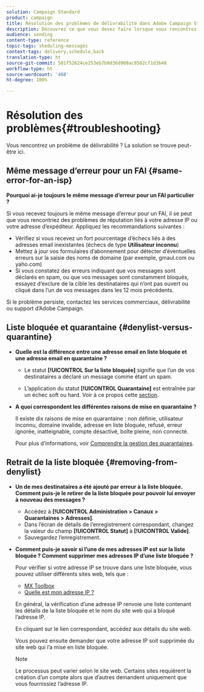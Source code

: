 ```yaml
---
solution: Campaign Standard
product: campaign
title: Résolution des problèmes de délivrabilité dans Adobe Campaign Standard
description: Découvrez ce que vous devez faire lorsque vous rencontrez des problèmes de délivrabilité avec Adobe Campaign Standard.
audience: sending
content-type: reference
topic-tags: sheduling-messages
context-tags: delivery,schedule,back
translation-type: ht
source-git-commit: 501f52624ce253eb7b0d36d908ac8502cf1d3b48
workflow-type: ht
source-wordcount: '468'
ht-degree: 100%

---
```



# Résolution des problèmes{#troubleshooting}

Vous rencontrez un problème de délivrabilité ? La solution se trouve peut-être ici.

## Même message d’erreur pour un FAI {#same-error-for-an-isp}

**Pourquoi ai-je toujours le même message d’erreur pour un FAI particulier ?**

Si vous recevez toujours le même message d’erreur pour un FAI, il se peut que vous rencontriez des problèmes de réputation liés à votre adresse IP ou votre adresse d’expéditeur. Appliquez les recommandations suivantes :
* Vérifiez si vous recevez un fort pourcentage d’échecs liés à des adresses email inexistantes (échecs de type **Utilisateur inconnu**)
* Mettez à jour vos formulaires d’abonnement pour détecter d’éventuelles erreurs sur la saisie des noms de domaine (par exemple, gmaul.com ou yaho.com)
* Si vous constatez des erreurs indiquant que vos messages sont déclarés en spam, ou que vos messages sont constamment bloqués, essayez d’exclure de la cible les destinataires qui n’ont pas ouvert ou cliqué dans l’un de vos messages dans les 12 mois précédents.

Si le problème persiste, contactez les services commerciaux, délivrabilité ou support d’Adobe Campaign.

## Liste bloquée et quarantaine {#denylist-versus-quarantine}

* **Quelle est la différence entre une adresse email en liste bloquée et une adresse email en quarantaine ?**

   * Le statut **[!UICONTROL Sur la liste bloquée]** signifie que l’un de vos destinataires a déclaré un message comme étant un spam.

   * L’application du statut **[!UICONTROL Quarantaine]** est entraînée par un échec soft ou hard.
   Voir à ce propos cette [section](../../sending/using/understanding-quarantine-management.md#quarantine-vs-denylist).

* **A quoi correspondent les différentes raisons de mise en quarantaine ?**

   Il existe dix raisons de mise en quarantaine : non définie, utilisateur inconnu, domaine invalide, adresse en liste bloquée, refusé, erreur ignorée, inatteignable, compte désactivé, boîte pleine, non connecté.

   Pour plus d’informations, voir [Comprendre la gestion des quarantaines](../../sending/using/understanding-quarantine-management.md).

## Retrait de la liste bloquée {#removing-from-denylist}

* **Un de mes destinataires a été ajouté par erreur à la liste bloquée. Comment puis-je le retirer de la liste bloquée pour pouvoir lui envoyer à nouveau des messages ?**

   * Accédez à **[!UICONTROL Administration > Canaux > Quarantaines > Adresses]**.
   * Dans l’écran de détails de l’enregistrement correspondant, changez la valeur du champ **[!UICONTROL Statut]** à **[!UICONTROL Valide]**.
   * Sauvegardez l’enregistrement.

* **Comment puis-je savoir si l’une de mes adresses IP est sur la liste bloquée ? Comment supprimer mes adresses IP d’une liste bloquée ?**

   Pour vérifier si votre adresse IP se trouve dans une liste bloquée, vous pouvez utiliser différents sites web, tels que :
   * [MX Toolbox](https://mxtoolbox.com/)
   * [Quelle est mon adresse IP ?](https://whatismyipaddress.com)

   En général, la vérification d’une adresse IP renvoie une liste contenant les détails de la liste bloquée et le nom du site web qui a bloqué l’adresse IP.

   En cliquant sur le lien correspondant, accédez aux détails du site web.

   Vous pouvez ensuite demander que votre adresse IP soit supprimée du site web qui l’a mise en liste bloquée.

   >[!NOTE]
   >
   >Le processus peut varier selon le site web. Certains sites requièrent la création d’un compte alors que d’autres demandent uniquement que vous fournissiez l’adresse IP.
